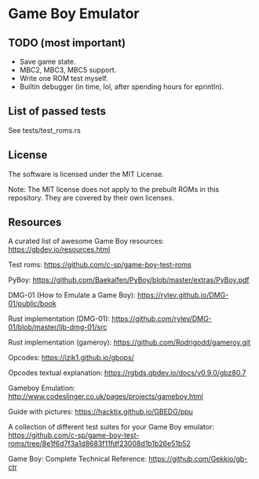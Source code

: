 # Game Boy Emulator

## TODO (most important)

* Save game state.
* MBC2, MBC3, MBC5 support.
* Write one ROM test myself.
* Builtin debugger (in time, lol, after spending hours for eprintln).

## List of passed tests

See tests/test_roms.rs

## License

The software is licensed under the MIT License.

Note: The MIT license does not apply to the prebuilt ROMs in this repository. They are covered by their own licenses.

## Resources

A curated list of awesome Game Boy resources: https://gbdev.io/resources.html

Test roms: https://github.com/c-sp/game-boy-test-roms

PyBoy: https://github.com/Baekalfen/PyBoy/blob/master/extras/PyBoy.pdf

DMG-01 (How to Emulate a Game Boy): https://rylev.github.io/DMG-01/public/book

Rust implementation (DMG-01): https://github.com/rylev/DMG-01/blob/master/lib-dmg-01/src

Rust implementation (gameroy): https://github.com/Rodrigodd/gameroy.git

Opcodes: https://izik1.github.io/gbops/

Opcodes textual explanation: https://rgbds.gbdev.io/docs/v0.9.0/gbz80.7

Gameboy Emulation: http://www.codeslinger.co.uk/pages/projects/gameboy.html

Guide with pictures: https://hacktix.github.io/GBEDG/ppu

A collection of different test suites for your Game Boy emulator: https://github.com/c-sp/game-boy-test-roms/tree/8e1f6d7f3a1d8683f11fdf23008d1b1b26e51b52

Game Boy: Complete Technical Reference: https://github.com/Gekkio/gb-ctr
